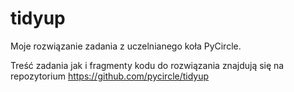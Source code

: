 # tidyup
Moje rozwiązanie zadania z uczelnianego koła PyCircle.

Treść zadania jak i fragmenty kodu do rozwiązania znajdują się na
repozytorium https://github.com/pycircle/tidyup
